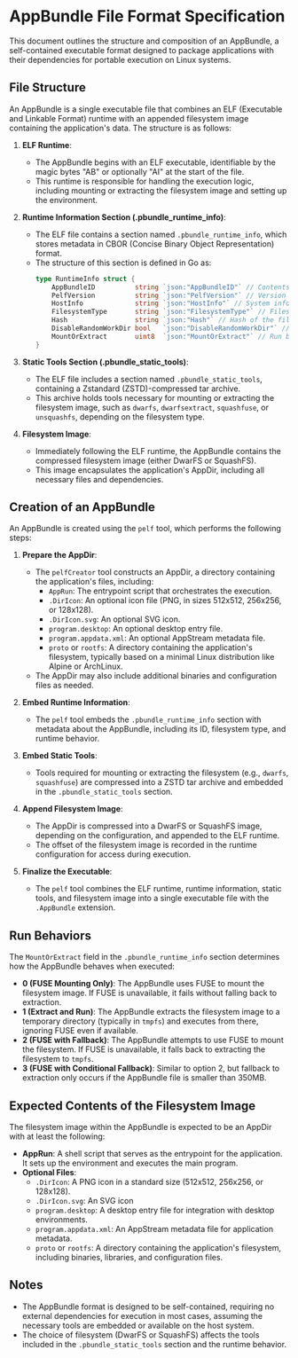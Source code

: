 # AppBundle File Format Specification

This document outlines the structure and composition of an AppBundle, a self-contained executable format designed to package applications with their dependencies for portable execution on Linux systems.

## File Structure

An AppBundle is a single executable file that combines an ELF (Executable and Linkable Format) runtime with an appended filesystem image containing the application's data. The structure is as follows:

1. **ELF Runtime**:
   - The AppBundle begins with an ELF executable, identifiable by the magic bytes "AB" or optionally "AI" at the start of the file.
   - This runtime is responsible for handling the execution logic, including mounting or extracting the filesystem image and setting up the environment.

2. **Runtime Information Section (.pbundle_runtime_info)**:
   - The ELF file contains a section named `.pbundle_runtime_info`, which stores metadata in CBOR (Concise Binary Object Representation) format.
   - The structure of this section is defined in Go as:
     ```go
     type RuntimeInfo struct {
         AppBundleID          string `json:"AppBundleID"` // Contents should be as specified [appBundleID.md](../appBundleID.md)
         PelfVersion          string `json:"PelfVersion"` // Version of the pelf tool used to create the AppBundle
         HostInfo             string `json:"HostInfo"` // System information from `uname -mrsp(v)`
         FilesystemType       string `json:"FilesystemType"` // Filesystem type: "dwarfs" or "squashfs"
         Hash                 string `json:"Hash"` // Hash of the filesystem image
         DisableRandomWorkDir bool   `json:"DisableRandomWorkDir"` // Whether to use a fixed working directory
         MountOrExtract       uint8  `json:"MountOrExtract"` // Run behavior: 0 (FUSE only), 1 (Extract only), 2 (FUSE with extract fallback), 3 (FUSE with extract fallback for files < 350MB)
     }
     ```

3. **Static Tools Section (.pbundle_static_tools)**:
   - The ELF file includes a section named `.pbundle_static_tools`, containing a Zstandard (ZSTD)-compressed tar archive.
   - This archive holds tools necessary for mounting or extracting the filesystem image, such as `dwarfs`, `dwarfsextract`, `squashfuse`, or `unsquashfs`, depending on the filesystem type.

4. **Filesystem Image**:
   - Immediately following the ELF runtime, the AppBundle contains the compressed filesystem image (either DwarFS or SquashFS).
   - This image encapsulates the application's AppDir, including all necessary files and dependencies.

## Creation of an AppBundle

An AppBundle is created using the `pelf` tool, which performs the following steps:

1. **Prepare the AppDir**:
   - The `pelfCreator` tool constructs an AppDir, a directory containing the application's files, including:
     - `AppRun`: The entrypoint script that orchestrates the execution.
     - `.DirIcon`: An optional icon file (PNG, in sizes 512x512, 256x256, or 128x128).
     - `.DirIcon.svg`: An optional SVG icon.
     - `program.desktop`: An optional desktop entry file.
     - `program.appdata.xml`: An optional AppStream metadata file.
     - `proto` or `rootfs`: A directory containing the application's filesystem, typically based on a minimal Linux distribution like Alpine or ArchLinux.
   - The AppDir may also include additional binaries and configuration files as needed.

2. **Embed Runtime Information**:
   - The `pelf` tool embeds the `.pbundle_runtime_info` section with metadata about the AppBundle, including its ID, filesystem type, and runtime behavior.

3. **Embed Static Tools**:
   - Tools required for mounting or extracting the filesystem (e.g., `dwarfs`, `squashfuse`) are compressed into a ZSTD tar archive and embedded in the `.pbundle_static_tools` section.

4. **Append Filesystem Image**:
   - The AppDir is compressed into a DwarFS or SquashFS image, depending on the configuration, and appended to the ELF runtime.
   - The offset of the filesystem image is recorded in the runtime configuration for access during execution.

5. **Finalize the Executable**:
   - The `pelf` tool combines the ELF runtime, runtime information, static tools, and filesystem image into a single executable file with the `.AppBundle` extension.

## Run Behaviors

The `MountOrExtract` field in the `.pbundle_runtime_info` section determines how the AppBundle behaves when executed:

- **0 (FUSE Mounting Only)**: The AppBundle uses FUSE to mount the filesystem image. If FUSE is unavailable, it fails without falling back to extraction.
- **1 (Extract and Run)**: The AppBundle extracts the filesystem image to a temporary directory (typically in `tmpfs`) and executes from there, ignoring FUSE even if available.
- **2 (FUSE with Fallback)**: The AppBundle attempts to use FUSE to mount the filesystem. If FUSE is unavailable, it falls back to extracting the filesystem to `tmpfs`.
- **3 (FUSE with Conditional Fallback)**: Similar to option 2, but fallback to extraction only occurs if the AppBundle file is smaller than 350MB.

## Expected Contents of the Filesystem Image

The filesystem image within the AppBundle is expected to be an AppDir with at least the following:

- **AppRun**: A shell script that serves as the entrypoint for the application. It sets up the environment and executes the main program.
- **Optional Files**:
  - `.DirIcon`: A PNG icon in a standard size (512x512, 256x256, or 128x128).
  - `.DirIcon.svg`: An SVG icon
  - `program.desktop`: A desktop entry file for integration with desktop environments.
  - `program.appdata.xml`: An AppStream metadata file for application metadata.
  - `proto` or `rootfs`: A directory containing the application's filesystem, including binaries, libraries, and configuration files.

## Notes

- The AppBundle format is designed to be self-contained, requiring no external dependencies for execution in most cases, assuming the necessary tools are embedded or available on the host system.
- The choice of filesystem (DwarFS or SquashFS) affects the tools included in the `.pbundle_static_tools` section and the runtime behavior.
